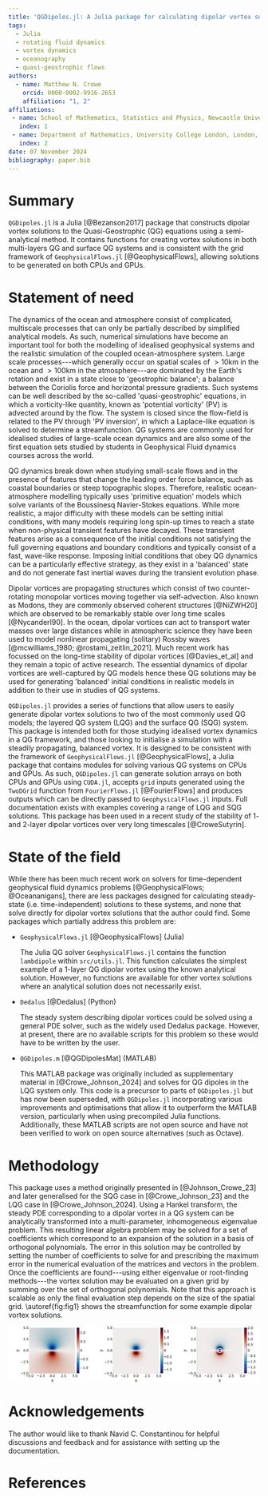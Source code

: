```yaml
---
title: 'QGDipoles.jl: A Julia package for calculating dipolar vortex solutions to the Quasi-Geostrophic equations'
tags:
  - Julia
  - rotating fluid dynamics
  - vortex dynamics
  - oceanography
  - quasi-geostrophic flows
authors:
  - name: Matthew N. Crowe
    orcid: 0000-0002-9916-2653
    affiliation: "1, 2"
affiliations:
 - name: School of Mathematics, Statistics and Physics, Newcastle University, Newcastle upon Tyne, NE1 7RU, UK
   index: 1
 - name: Department of Mathematics, University College London, London, WC1E 6BT, UK
   index: 2
date: 07 November 2024
bibliography: paper.bib
---
```


# Summary

`QGDipoles.jl` is a Julia [@Bezanson2017] package that constructs dipolar vortex solutions to the Quasi-Geostrophic (QG) equations using a semi-analytical method.
It contains functions for creating vortex solutions in both multi-layers QG and surface QG systems and is consistent with the grid framework of `GeophysicalFlows.jl` [@GeophysicalFlows], allowing solutions to be generated on both CPUs and GPUs.

# Statement of need

The dynamics of the ocean and atmosphere consist of complicated, multiscale processes that can only be partially described by simplified analytical models.
As such, numerical simulations have become an important tool for both the modelling of idealised geophysical systems and the realistic simulation of the coupled ocean-atmosphere system.
Large scale processes---which generally occur on spatial scales of $>10$km in the ocean and $>100$km in the atmosphere---are dominated by the Earth's rotation and exist in a state close to 'geostrophic balance'; a balance between the Coriolis force and horizontal pressure gradients.
Such systems can be well described by the so-called 'quasi-geostrophic' equations, in which a vorticity-like quantity, known as 'potential vorticity' (PV) is advected around by the flow.
The system is closed since the flow-field is related to the PV through 'PV inversion', in which a Laplace-like equation is solved to determine a streamfunction.
QG systems are commonly used for idealised studies of large-scale ocean dynamics and are also some of the first equation sets studied by students in Geophysical Fluid dynamics courses across the world.

QG dynamics break down when studying small-scale flows and in the presence of features that change the leading order force balance, such as coastal boundaries or steep topographic slopes.
Therefore, realistic ocean-atmosphere modelling typically uses 'primitive equation' models which solve variants of the Boussinesq Navier-Stokes equations.
While more realistic, a major difficulty with these models can be setting initial conditions, with many models requiring long spin-up times to reach a state when non-physical transient features have decayed.
These transient features arise as a consequence of the initial conditions not satisfying the full governing equations and boundary conditions and typically consist of a fast, wave-like response.
Imposing initial conditions that obey QG dynamics can be a particularly effective strategy, as they exist in a 'balanced' state and do not generate fast inertial waves during the transient evolution phase.

Dipolar vortices are propagating structures which consist of two counter-rotating monopolar vortices moving together via self-advection.
Also known as Modons, they are commonly observed coherent structures [@NiZWH20] which are observed to be remarkably stable over long time scales [@NycanderI90].
In the ocean, dipolar vortices can act to transport water masses over large distances while in atmospheric science they have been used to model nonlinear propagating (solitary) Rossby waves [@mcwilliams_1980; @rostami_zeitlin_2021].
Much recent work has focussed on the long-time stability of dipolar vortices [@Davies_et_al] and they remain a topic of active research.
The essential dynamics of dipolar vortices are well-captured by QG models hence these QG solutions may be used for generating 'balanced' initial conditions in realistic models in addition to their use in studies of QG systems.

`QGDipoles.jl` provides a series of functions that allow users to easily generate dipolar vortex solutions to two of the most commonly used QG models; the layered QG system (LQG) and the surface QG (SQG) system.
This package is intended both for those studying idealised vortex dynamics in a QG framework, and those looking to initialise a simulation with a steadily propagating, balanced vortex.
It is designed to be consistent with the framework of `GeophysicalFlows.jl` [@GeophysicalFlows], a Julia package that contains modules for solving various QG systems on CPUs and GPUs.
As such, `QGDipoles.jl` can generate solution arrays on both CPUs and GPUs using `CUDA.jl`, accepts `grid` inputs generated using the `TwoDGrid` function from `FourierFlows.jl` [@FourierFlows] and produces outputs which can be directly passed to `GeophysicalFlows.jl` inputs.
Full documentation exists with examples covering a range of LQG and SQG solutions.
This package has been used in a recent study of the stability of 1- and 2-layer dipolar vortices over very long timescales [@CroweSutyrin].

# State of the field

While there has been much recent work on solvers for time-dependent geophysical fluid dynamics problems [@GeophysicalFlows; @Oceananigans], there are less packages designed for calculating steady-state (i.e. time-independent) solutions to these systems, and none that solve directly for dipolar vortex solutions that the author could find.
Some packages which partially address this problem are:

- `GeophysicalFlows.jl` [@GeophysicalFlows] (Julia)

  The Julia QG solver `GeophysicalFlows.jl` contains the function `lambdipole` within `src/utils.jl`.
  This function calculates the simplest example of a 1-layer QG dipolar vortex using the known analytical solution.
  However, no functions are available for other vortex solutions where an analytical solution does not necessarily exist.

- `Dedalus` [@Dedalus] (Python)

  The steady system describing dipolar vortices could be solved using a general PDE solver, such as the widely used Dedalus package.
  However, at present, there are no available scripts for this problem so these would have to be written by the user.

- `QGDipoles.m` [@QGDipolesMat] (MATLAB)

  This MATLAB package was originally included as supplementary material in [@Crowe_Johnson_2024] and solves for QG dipoles in the LQG system only.
  This code is a precursor to parts of `QGDipoles.jl` but has now been superseded, with `QGDipoles.jl` incorporating various improvements and optimisations that allow it to outperform the MATLAB version, particularly when using precompiled Julia functions.
  Additionally, these MATLAB scripts are not open source and have not been verified to work on open source alternatives (such as Octave).

# Methodology

This package uses a method originally presented in [@Johnson_Crowe_23] and later generalised for the SQG case in [@Crowe_Johnson_23] and the LQG case in [@Crowe_Johnson_2024].
Using a Hankel transform, the steady PDE corresponding to a dipolar vortex in a QG system can be analytically transformed into a multi-parameter, inhomogeneous eigenvalue problem.
This resulting linear algebra problem may be solved for a set of coefficients which correspond to an expansion of the solution in a basis of orthogonal polynomials.
The error in this solution may be controlled by setting the number of coefficients to solve for and prescribing the maximum error in the numerical evaluation of the matrices and vectors in the problem.
Once the coefficients are found---using either eigenvalue or root-finding methods---the vortex solution may be evaluated on a given grid by summing over the set of orthogonal polynomials.
Note that this approach is scalable as only the final evaluation step depends on the size of the spatial grid.
\autoref{fig:fig1} shows the streamfunction for some example dipolar vortex solutions.

![Plots of the streamfunction for the Lamb-Chaplygin dipole (left), the Larichev-Reznik dipole (centre) and a mode 2 SQG dipole (right).\label{fig:fig1}](Fig_1.svg)

# Acknowledgements

The author would like to thank Navid C. Constantinou for helpful discussions and feedback and for assistance with setting up the documentation.

# References
